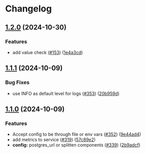 # Changelog



## [1.2.0](https://github.com/graphprotocol/indexer-rs/compare/indexer-service-rs-v1.1.1...indexer-service-rs-v1.2.0) (2024-10-30)


### Features

* add value check ([#153](https://github.com/graphprotocol/indexer-rs/issues/153)) ([1e4a3cd](https://github.com/graphprotocol/indexer-rs/commit/1e4a3cdd8c18b5356e64285b8082d8abde20d6de))

## [1.1.1](https://github.com/graphprotocol/indexer-rs/compare/indexer-service-rs-v1.1.0...indexer-service-rs-v1.1.1) (2024-10-09)


### Bug Fixes

* use INFO as default level for logs ([#353](https://github.com/graphprotocol/indexer-rs/issues/353)) ([20b959d](https://github.com/graphprotocol/indexer-rs/commit/20b959d4d2095a0d9b545b8c25be7259ac387f12))

## [1.1.0](https://github.com/graphprotocol/indexer-rs/compare/indexer-service-rs-v1.0.0...indexer-service-rs-v1.1.0) (2024-10-09)


### Features

* Accept config to be through file or env vars ([#352](https://github.com/graphprotocol/indexer-rs/issues/352)) ([9e44ad4](https://github.com/graphprotocol/indexer-rs/commit/9e44ad4fd04477e07dba4776f4a2de8a338f0f61))
* add metrics to service ([#319](https://github.com/graphprotocol/indexer-rs/issues/319)) ([57c89e2](https://github.com/graphprotocol/indexer-rs/commit/57c89e237a57b49214eaf902303e3d89c9d82396))
* **config:** postgres_url or splitten components ([#339](https://github.com/graphprotocol/indexer-rs/issues/339)) ([2b9adcf](https://github.com/graphprotocol/indexer-rs/commit/2b9adcfa2cc3f4bc9024fb3604d0c85104a080d4))
